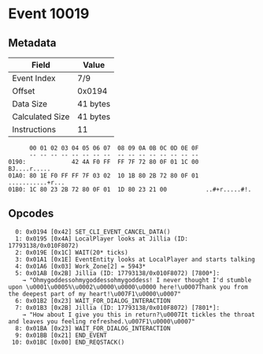 # Event 10019

## Metadata

| Field           | Value    |
|-----------------|----------|
| Event Index     | 7/9      |
| Offset          | 0x0194   |
| Data Size       | 41 bytes |
| Calculated Size | 41 bytes |
| Instructions    | 11       |

```
      00 01 02 03 04 05 06 07  08 09 0A 0B 0C 0D 0E 0F
      -- -- -- -- -- -- -- --  -- -- -- -- -- -- -- --
0190:             42 4A F0 FF  FF 7F 72 80 0F 01 1C 00      BJ....r.....
01A0: 80 1E F0 FF FF 7F 03 02  10 1B 80 2B 72 80 0F 01  ...........+r...
01B0: 1C 80 23 2B 72 80 0F 01  1D 80 23 21 00           ..#+r.....#!.   
```

## Opcodes

```
  0: 0x0194 [0x42] SET_CLI_EVENT_CANCEL_DATA()
  1: 0x0195 [0x4A] LocalPlayer looks at Jillia (ID: 17793138/0x010F8072)
  2: 0x019E [0x1C] WAIT(20* ticks)
  3: 0x01A1 [0x1E] EventEntity looks at LocalPlayer and starts talking
  4: 0x01A6 [0x03] Work_Zone[2] = 5943*
  5: 0x01AB [0x2B] Jillia (ID: 17793138/0x010F8072) [7800*]:
    → "Ohmygoddessohmygoddessohmygoddess! I never thought I'd stumble upon \u0001\u0005%\u0002\u0000\u0000\u0000 here!\u0007Thank you from the deepest part of my heart!\u007F1\u0000\u0007"
  6: 0x01B2 [0x23] WAIT_FOR_DIALOG_INTERACTION
  7: 0x01B3 [0x2B] Jillia (ID: 17793138/0x010F8072) [7801*]:
    → "How about I give you this in return?\u0007It tickles the throat and leaves you feeling refreshed.\u007F1\u0000\u0007"
  8: 0x01BA [0x23] WAIT_FOR_DIALOG_INTERACTION
  9: 0x01BB [0x21] END_EVENT
 10: 0x01BC [0x00] END_REQSTACK()
```
